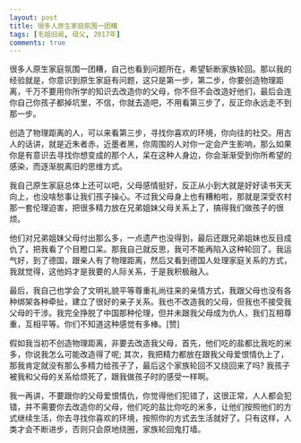 ```yaml
---
layout: post
title: 很多人原生家庭氛围一团糟
tags: [毛姐旧闻, 母父, 2017年]
comments: true
---
```


很多人原生家庭氛围一团糟，自己也看到问题所在，希望斩断家族轮回。那以我的经验就是，你意识到原生家庭有问题，这只是第一步，第二步，你要创造物理距离，千万不要用你所学的知识去改造你的父母，你不但不会改造好他们，最后会连你自己你孩子都掉坑里，不信，你就去造吧，不用看第三步了，反正你永远走不到那一步。

创造了物理距离的人，可以来看第三步，寻找你喜欢的环境，你向往的社交。用古人的话讲，就是近朱者赤，近墨者黑，你周围的人对你一定会产生影响，那么如果你是有意识去寻找你想变成的那个人，呆在这种人身边，你会渐渐受到你所希望的感染，而逐渐脱离旧的思维方式。

我自己原生家庭总体上还可以吧，父母感情挺好，反正从小到大就是好好读书天天向上，也没啥愁事让我们孩子操心。不过我父母身上也有糟粕啦，那就是深受农村那一套伦理迫害，把很多精力放在兄弟姐妹父母关系上了，搞得我们做孩子的很烦。

他们对兄弟姐妹父母付出那么多，一点遗产也没得到，最后还跟兄弟姐妹也反目成仇了，把我看了个目瞪口呆。那我自己就反思，我可不能再陷入这种轮回了。我运气好，到了德国，跟亲人有了物理距离，然后又看到德国人处理家庭关系的方式，我就觉得，这他妈才是我要的人际关系，于是我积极融入。

最后，我自己也学会了文明礼貌平等尊重礼尚往来的亲情方式，我跟父母也没有各种绑架各种牵扯，建立了很好的亲子关系。我也不改造我的父母，但我也不接受我父母的干涉。我完全挣脱了中国那种伦理，但并未跟我父母成为仇人，我们互相尊重，互相平等。你们不知道这种感觉有多棒。[赞]

假如我当初不创造物理距离，非要去改造我父母，首先，他们吃的盐都比我吃的米多，你说我怎么可能改造得了呢; 其次，我把精力都放在跟我父母爱恨情仇上了，那我肯定就没有那么多精力给孩子了，最后这个家族轮回不又绕回来了吗? 我孩子被我和父母的关系给烦死了，跟我做孩子时的感受一样啊。

我一再讲，不要跟你的父母爱恨情仇，你觉得他们犯错了，这很正常，人人都会犯错，并不需要你去改造你的父母，他们吃的盐比你吃的米多，让他们按照他们的方式继续生活，你去寻找你喜欢的环境，按照你的方式去生活就好了。只有这样，人类才会不断进步，否则只会原地绕圈，家族轮回鬼打墙。
